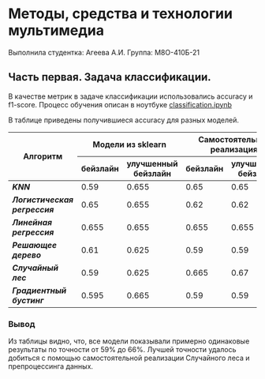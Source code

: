 # Методы, средства и технологии мультимедиа

Выполнила студентка: Агеева А.И. 
Группа: М8О-410Б-21

## Часть первая. Задача классификации.

В качестве метрик в задаче классификации использовались accuracy и f1-score. Процесс обучения описан в ноутбуке [classification.ipynb](classification.ipynb)

В таблице приведены получившиеся accuracy для разных моделей.
<table>
    <thead>
        <tr>
            <th rowspan=2>Алгоритм</th>
            <th colspan=2>Модели из sklearn</th>
            <th colspan=2>Самостоятельная реализация</th>
        </tr>
        <tr>
            <th>бейзлайн</th>
            <th>улучшенный бейзлайн</th>
            <th>бейзлайн</th>
            <th>улучшенный бейзлайн</th>
        </tr>
    </thead>
    <tbody>
        <tr>
            <td><b><i>KNN</i></b></td>
            <td>0.59</td>
            <td>0.655</td>
            <td>0.65</td>
            <td>0.65</td>
        </tr>
        <tr>
            <td><b><i>Логистическая регрессия</i></b></td>
            <td>0.65</td>
            <td>0.655</td>
            <td>0.62</td>
            <td>0.62</td>
        </tr>
        <tr>
            <td><b><i>Линейная регрессия</i></b></td>
            <td>0.655</td>
            <td>0.655</td>
            <td>0.655</td>
            <td>0.655</td>
        </tr>
        <tr>
            <td><b><i>Решающее дерево</i></b></td>
            <td>0.61</td>
            <td>0.625</td>
            <td>0.59</td>
            <td>0.59</td>
        </tr>
        <tr>
            <td><b><i>Случайный лес</i></b></td>
            <td>0.59</td>
            <td>0.625</td>
            <td>0.665</td>
            <td>0.67</td>
        </tr>
        <tr>
            <td><b><i>Градиентный бустинг</i></b></td>
            <td>0.595</td>
            <td>0.665</td>
            <td>0.59</td>
            <td>0.59</td>
        </tr>
    </tbody>
</table>

### Вывод

Из таблицы видно, что, все модели показывали примерно одинаковые результаты по точности от 59% до 66%. Лучшей точности удалось добиться с помощью самостоятельной реализации Случайного леса и препроцессинга данных.

